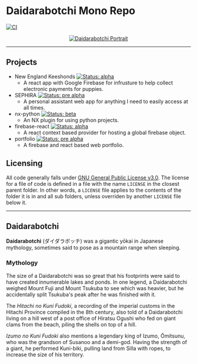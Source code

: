 # Daidarabotchi Mono Repo

[![CI](https://github.com/dman926/daidarabotchi/actions/workflows/main.yml/badge.svg)](https://github.com/dman926/daidarabotchi/actions/workflows/main.yml)

<center>

[![Daidarabotchi Portrait](https://upload.wikimedia.org/wikipedia/commons/6/61/Daidarabocchi_1.jpg)](https://en.wikipedia.org/wiki/Daidarabotchi)

</center>

---

## Projects

- New England Keeshonds [![Status: alpha](https://img.shields.io/badge/Status-alpha-red.svg)](https://shields.io/)
  - A react app with Google Firebase for infrusture to help collect electronic payments for puppies.
- SEPHIRA [![Status: pre alpha](https://img.shields.io/badge/Status-pre%20alpha-darkred.svg)](https://shields.io/)
  - A personal assistant web app for anything I need to easily access at all times.
- nx-python [![Status: beta](https://img.shields.io/badge/Status-beta-yellow.svg)](https://shields.io/)
  - An NX plugin for using python projects.
- firebase-react [![Status: alpha](https://img.shields.io/badge/Status-alpha-red.svg)](https://shields.io/)
  - A react context based provider for hosting a global firebase object.
- portfolio [![Status: pre alpha](https://img.shields.io/badge/Status-pre%20alpha-darkred.svg)](https://shields.io/)
  - A firebase and react based web portfolio.

## Licensing

All code generally falls under [GNU General Public License v3.0](https://www.gnu.org/licenses/gpl-3.0-standalone.html). The license for a file of code is defined in a file with the name `LICENSE` in the closest parent folder. In other words, a `LICENSE` file applies to the contents of the folder it is in and all sub folders, unless overriden by another `LICENSE` file below it.

---

## Daidarabotchi

**Daidarabotchi** (ダイダラボッチ) was a gigantic yōkai in Japanese mythology, sometimes said to pose as a mountain range when sleeping.

### Mythology

The size of a Daidarabotchi was so great that his footprints were said to have created innumerable lakes and ponds. In one legend, a Daidarabotchi weighed Mount Fuji and Mount Tsukuba to see which was heavier, but he accidentally split Tsukuba's peak after he was finished with it.

The _Hitachi no Kuni Fudoki_, a recording of the imperial customs in the Hitachi Province compiled in the 8th century, also told of a Daidarabotchi living on a hill west of a post office of Hiratsu Ogushi who fed on giant clams from the beach, piling the shells on top of a hill.

_Izumo no Kuni Fudoki_ also mentions a legendary king of Izumo, Ōmitsunu, who was the grandson of Susanoo and a demi-god. Having the strength of a giant, he performed Kuni-biki, pulling land from Silla with ropes, to increase the size of his territory.
